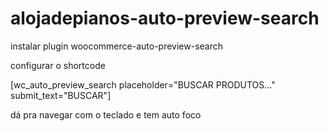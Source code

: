 # alojadepianos-auto-preview-search

instalar plugin woocommerce-auto-preview-search

configurar o shortcode

[wc_auto_preview_search placeholder="BUSCAR PRODUTOS..." submit_text="BUSCAR"]

dá pra navegar com o teclado e tem auto foco 


